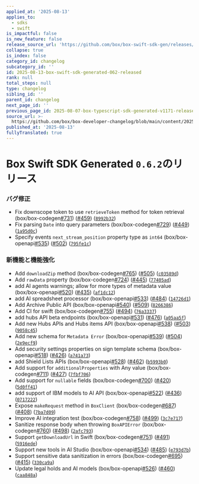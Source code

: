 ```yaml
---
applied_at: '2025-08-13'
applies_to:
  - sdks
  - swift
is_impactful: false
is_new_feature: false
release_source_url: 'https://github.com/box/box-swift-sdk-gen/releases/tag/0.6.2'
collapse: true
is_index: false
category_id: changelog
subcategory_id: ''
id: 2025-08-13-box-swift-sdk-generated-062-released
rank: null
total_steps: null
type: changelog
sibling_id: ''
parent_id: changelog
next_page_id: ''
previous_page_id: 2025-08-07-box-typescript-sdk-generated-v1171-released
source_url: >-
  https://github.com/box/box-developer-changelog/blob/main/content/2025/08-13-box-swift-sdk-generated-062-released.md
published_at: '2025-08-13'
fullyTranslated: true
---
```

# Box Swift SDK Generated `0.6.2`のリリース

### バグ修正

* Fix downscope token to use `retrieveToken` method for token retrieval (box/box-codegen[#731][1]) ([#459][2]) ([`8992b32`][3])
* Fix parsing `Date` into query parameters (box/box-codegen[#729][4]) ([#449][5]) ([`1a95d0c`][6])
* Specify events `next_stream_position` property type as `int64` (box/box-openapi[#535][7]) ([#502][8]) ([`795fe1c`][9])

### 新機能と機能強化

* Add `downloadZip` method (box/box-codegen[#765][10]) ([#505][11]) ([`c03589d`][12])
* Add `rawData` property (box/box-codegen[#724][13]) ([#445][14]) ([`77405ad`][15])
* add AI agents warnings; allow for more types of metadata value (box/box-openapi[#520][16]) ([#435][17]) ([`af1dc12`][18])
* add AI spreadsheet processor (box/box-openapi[#533][19]) ([#484][20]) ([`14726d1`][21])
* Add Archive Public API (box/box-openapi[#540][22]) ([#509][23]) ([`8266386`][24])
* Add CI for swift (box/box-codegen[#755][25]) ([#494][26]) ([`76a3337`][27])
* add hubs API beta endpoints (box/box-openapi[#531][28]) ([#476][29]) ([`a05aa5f`][30])
* Add new Hubs APIs and Hubs items API (box/box-openapi[#538][31]) ([#503][32]) ([`9058c45`][33])
* Add new schema for `Metadata Error` (box/box-openapi[#539][34]) ([#504][35]) ([`2e9ecf9`][36])
* Add security settings properties on sign template schema (box/box-openapi[#518][37]) ([#426][38]) ([`a741a73`][39])
* add Shield Lists APIs (box/box-openapi[#528][40]) ([#462][41]) ([`b5993b0`][42])
* Add support for `additionalProperties` with Any value (box/box-codegen[#711][43]) ([#427][44]) ([`7fbf706`][45])
* Add support for `nullable` fields (box/box-codegen[#700][46]) ([#420][47]) ([`5d0ff41`][48])
* add support of IBM models to AI API (box/box-openapi[#522][49]) ([#436][50]) ([`0717222`][51])
* Expose `makeRequest` method in `BoxClient` (box/box-codegen[#687][52]) ([#408][53]) ([`7ba7d09`][54])
* Improve AI integration test (box/box-codegen[#758][55]) ([#499][56]) ([`3c7e717`][57])
* Sanitize response body when throwing `BoxAPIError` (box/box-codegen[#760][58]) ([#498][59]) ([`2afc793`][60])
* Support `getDownloadUrl` in Swift (box/box-codegen[#751][61]) ([#491][62]) ([`5916ede`][63])
* Support new tools in AI Studio (box/box-openapi[#534][64]) ([#485][65]) ([`e793d7b`][66])
* Support sensitive data sanitization in errors (box/box-codegen[#695][67]) ([#415][68]) ([`330ca9a`][69])
* Update legal holds and AI models (box/box-openapi[#526][70]) ([#460][71]) ([`caa848a`][72])

[1]: https://github.com/box/box-swift-sdk-gen/issues/731

[2]: https://github.com/box/box-swift-sdk-gen/issues/459

[3]: https://github.com/box/box-swift-sdk-gen/commit/8992b32e9dd058fc77b4d68418da81b162aea315

[4]: https://github.com/box/box-swift-sdk-gen/issues/729

[5]: https://github.com/box/box-swift-sdk-gen/issues/449

[6]: https://github.com/box/box-swift-sdk-gen/commit/1a95d0c80e0bd29dc1b467e7e98e6f5e6196ddfb

[7]: https://github.com/box/box-swift-sdk-gen/issues/535

[8]: https://github.com/box/box-swift-sdk-gen/issues/502

[9]: https://github.com/box/box-swift-sdk-gen/commit/795fe1c7f0aa6074145b675fce4dd8e1432b0a64

[10]: https://github.com/box/box-swift-sdk-gen/issues/765

[11]: https://github.com/box/box-swift-sdk-gen/issues/505

[12]: https://github.com/box/box-swift-sdk-gen/commit/c03589d6add3ee6d548f10b5380031cd38284e42

[13]: https://github.com/box/box-swift-sdk-gen/issues/724

[14]: https://github.com/box/box-swift-sdk-gen/issues/445

[15]: https://github.com/box/box-swift-sdk-gen/commit/77405adc986adb8a1ce3bcff051ea8c481dbfd9d

[16]: https://github.com/box/box-swift-sdk-gen/issues/520

[17]: https://github.com/box/box-swift-sdk-gen/issues/435

[18]: https://github.com/box/box-swift-sdk-gen/commit/af1dc12763f9a84691573fd3ba8307925fc017d6

[19]: https://github.com/box/box-swift-sdk-gen/issues/533

[20]: https://github.com/box/box-swift-sdk-gen/issues/484

[21]: https://github.com/box/box-swift-sdk-gen/commit/14726d1952f5ddb2414f723a0b18fa5226269a64

[22]: https://github.com/box/box-swift-sdk-gen/issues/540

[23]: https://github.com/box/box-swift-sdk-gen/issues/509

[24]: https://github.com/box/box-swift-sdk-gen/commit/82663868c61a31f43b229c6f24e29737913662a0

[25]: https://github.com/box/box-swift-sdk-gen/issues/755

[26]: https://github.com/box/box-swift-sdk-gen/issues/494

[27]: https://github.com/box/box-swift-sdk-gen/commit/76a3337bed9bfc4629ec7dcb9af86bec4aa710f3

[28]: https://github.com/box/box-swift-sdk-gen/issues/531

[29]: https://github.com/box/box-swift-sdk-gen/issues/476

[30]: https://github.com/box/box-swift-sdk-gen/commit/a05aa5fe2aaade1d7bdd7acb90c82fcb3a3bf262

[31]: https://github.com/box/box-swift-sdk-gen/issues/538

[32]: https://github.com/box/box-swift-sdk-gen/issues/503

[33]: https://github.com/box/box-swift-sdk-gen/commit/9058c45c0bcd3e7f294a1bedac151637001aec63

[34]: https://github.com/box/box-swift-sdk-gen/issues/539

[35]: https://github.com/box/box-swift-sdk-gen/issues/504

[36]: https://github.com/box/box-swift-sdk-gen/commit/2e9ecf9477854656958b715674b8aa0413508d31

[37]: https://github.com/box/box-swift-sdk-gen/issues/518

[38]: https://github.com/box/box-swift-sdk-gen/issues/426

[39]: https://github.com/box/box-swift-sdk-gen/commit/a741a7305e2b2d174bc325e35ea9b77548a38095

[40]: https://github.com/box/box-swift-sdk-gen/issues/528

[41]: https://github.com/box/box-swift-sdk-gen/issues/462

[42]: https://github.com/box/box-swift-sdk-gen/commit/b5993b096b4fceb77301f76eba1c17225b2844d6

[43]: https://github.com/box/box-swift-sdk-gen/issues/711

[44]: https://github.com/box/box-swift-sdk-gen/issues/427

[45]: https://github.com/box/box-swift-sdk-gen/commit/7fbf7069eff66afddc328066f8aeb7321b249eea

[46]: https://github.com/box/box-swift-sdk-gen/issues/700

[47]: https://github.com/box/box-swift-sdk-gen/issues/420

[48]: https://github.com/box/box-swift-sdk-gen/commit/5d0ff414b325db92db44c580cebb5636ab33553f

[49]: https://github.com/box/box-swift-sdk-gen/issues/522

[50]: https://github.com/box/box-swift-sdk-gen/issues/436

[51]: https://github.com/box/box-swift-sdk-gen/commit/071722246402e0ec2439ae1e5e3d26bca45a049f

[52]: https://github.com/box/box-swift-sdk-gen/issues/687

[53]: https://github.com/box/box-swift-sdk-gen/issues/408

[54]: https://github.com/box/box-swift-sdk-gen/commit/7ba7d091b0c832276daa571fad2a7db75469676d

[55]: https://github.com/box/box-swift-sdk-gen/issues/758

[56]: https://github.com/box/box-swift-sdk-gen/issues/499

[57]: https://github.com/box/box-swift-sdk-gen/commit/3c7e717c6ca076caf1a963b3f60d3bd88f8c4bff

[58]: https://github.com/box/box-swift-sdk-gen/issues/760

[59]: https://github.com/box/box-swift-sdk-gen/issues/498

[60]: https://github.com/box/box-swift-sdk-gen/commit/2afc7936dac87dee22adff3e22def92913f5854c

[61]: https://github.com/box/box-swift-sdk-gen/issues/751

[62]: https://github.com/box/box-swift-sdk-gen/issues/491

[63]: https://github.com/box/box-swift-sdk-gen/commit/5916ede7454a1926de195e77b9a158c2af0fae2b

[64]: https://github.com/box/box-swift-sdk-gen/issues/534

[65]: https://github.com/box/box-swift-sdk-gen/issues/485

[66]: https://github.com/box/box-swift-sdk-gen/commit/e793d7b3a03e8d58ce6adb63a894a0330ae154d1

[67]: https://github.com/box/box-swift-sdk-gen/issues/695

[68]: https://github.com/box/box-swift-sdk-gen/issues/415

[69]: https://github.com/box/box-swift-sdk-gen/commit/330ca9ad17cbc79c93ffb114fd56c09a41f92694

[70]: https://github.com/box/box-swift-sdk-gen/issues/526

[71]: https://github.com/box/box-swift-sdk-gen/issues/460

[72]: https://github.com/box/box-swift-sdk-gen/commit/caa848ac977c7fedeacbe018339d27b9d948bb1e
